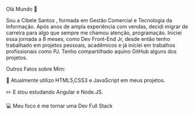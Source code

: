 Olá Mundo  :wave:

  Sou a Cibele Santos , formada em Gestão Comercial e Tecnologia da Informação. Após anos de ampla experiência com vendas, decidi migrar de carreira para algo que sempre me chamou atenção, programação. 
  Iniciei essa jornada a 8 meses, como Dev Front-End Jr, desde então tenho trabalhado em projetos pessoais, acadêmicos e já iniciei em trabalhos profissionais como PJ. Tenho compartilhado aquino GitHub alguns dos projetos. 



Outros Fatos sobre Mim:

  :blue_book: Atualmente utilizo HTML5,CSS3 e JavaScript em meus projetos. 

  :pencil2: E stou estudando Angular e Node.JS.

  :computer:  Meu foco é me tornar uma Dev Full Stack


